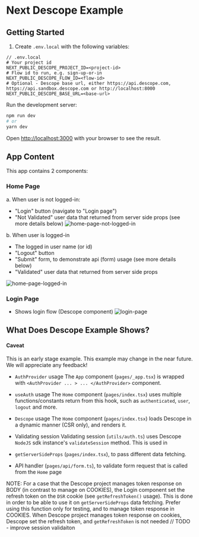 # Next Descope Example

## Getting Started

1. Create `.env.local` with the following variables:
```env
// .env.local
# Your project id
NEXT_PUBLIC_DESCOPE_PROJECT_ID=<project-id>
# Flow id to run, e.g. sign-up-or-in
NEXT_PUBLIC_DESCOPE_FLOW_ID=<flow-id>
# Optional - Descope base url, either https://api.descope.com, https://api.sandbox.descope.com or http://localhost:8000
NEXT_PUBLIC_DESCOPE_BASE_URL=<base-url>
```

Run the development server:

```bash
npm run dev
# or
yarn dev
```

Open [http://localhost:3000](http://localhost:3000) with your browser to see the result.

## App Content
 This app contains 2 components:

### Home Page
a. When user is not logged-in:
 - "Login" button (navigate to "Login page")
 - "Not Validated" user data that returned from server side props (see more details below)
![home-page-not-logged-in](https://user-images.githubusercontent.com/10514677/206518925-16465344-f77d-4166-a0a5-22f9eea40438.png)

b. When user is logged-in
 - The logged in user name (or id)
 - "Logout" button
 - "Submit" form, to demonstrate api (form) usage (see more details below)
 - "Validated" user data that returned from server side props

![home-page-logged-in](https://user-images.githubusercontent.com/10514677/206575364-c574147b-18b0-4d0c-b6a6-af56c4ab7673.png)

 ### Login Page
 - Shows login flow (Descope component)
![login-page](https://user-images.githubusercontent.com/10514677/206518915-609865ce-196b-41be-9670-47278a72bd10.png)

## What Does Descope Example Shows?
#### Caveat
This is an early stage example. This example may change in the near future. We will appreciate any feedback!

 - `AuthProvider` usage
 The `App` component (`pages/_app.tsx`) is wrapped with `<AuthProvider ... > ... </AuthProvider>` component.

 - `useAuth` usage
The `Home` component (`pages/index.tsx`) uses multiple functions/constants return from this hook, such as `authenticated`, `user`, `logout` and more.

- `Descope` usage
The `Home` component (`pages/index.tsx`) loads Descope in a dynamic manner (CSR only), and renders it.

- Validating session
Validating session (`utils/auth.ts`) uses Descope `NodeJS` sdk instance's `validateSession` method.
This is used in
 - `getServerSideProps` (`pages/index.tsx`), to pass different data fetching.
 - API handler (`pages/api/form.ts`), to validate form request that is called from the `Home` page

 NOTE: For a case that the Descope project manages token response on BODY (in contrast to manage on COOKIES), the Login component set the refresh token on the `DSR` cookie (see `getRefreshToken()` usage).
 This is done in order to be able to use it on `getServerSideProps` data fetching.
Prefer using this function only for testing, and to manage token response in COOKIES. When Descope project manages token response on cookies, Descope set the refresh token, and `getRefreshToken` is not needed
// TODO - improve session validaiton